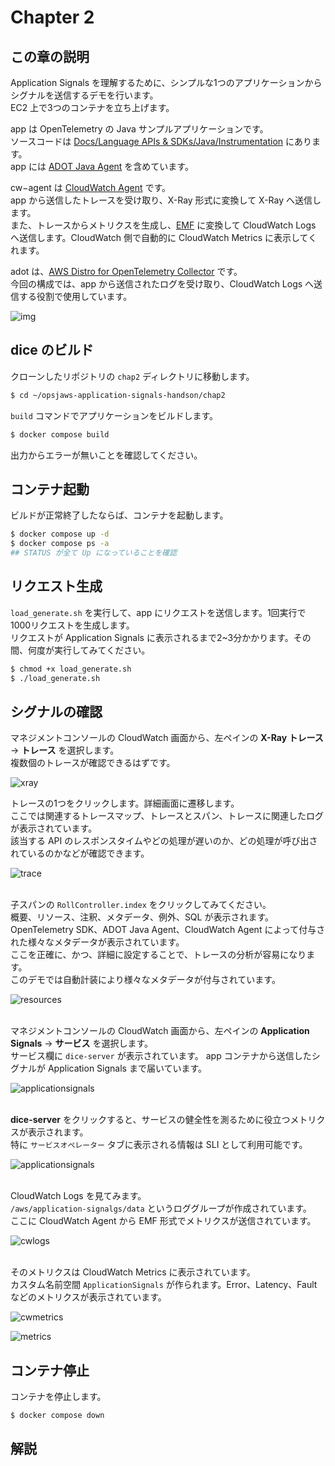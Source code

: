 # Chapter 2

## この章の説明

Application Signals を理解するために、シンプルな1つのアプリケーションからシグナルを送信するデモを行います。  
EC2 上で3つのコンテナを立ち上げます。  

app は OpenTelemetry の Java サンプルアプリケーションです。  
ソースコードは [Docs/Language APIs & SDKs/Java/Instrumentation](https://opentelemetry.io/docs/languages/java/instrumentation/) にあります。  
app には [ADOT Java Agent](https://github.com/aws-observability/aws-otel-java-instrumentation/releases) を含めています。  

cw−agent は [CloudWatch Agent](https://gallery.ecr.aws/cloudwatch-agent/cloudwatch-agent) です。  
app から送信したトレースを受け取り、X-Ray 形式に変換して X-Ray へ送信します。  
また、トレースからメトリクスを生成し、[EMF](https://docs.aws.amazon.com/ja_jp/AmazonCloudWatch/latest/monitoring/CloudWatch_Embedded_Metric_Format_Specification.html)  に変換して CloudWatch Logs へ送信します。CloudWatch 側で自動的に CloudWatch Metrics に表示してくれます。    

adot は、[AWS Distro for OpenTelemetry Collector](https://aws-otel.github.io/docs/introduction) です。  
今回の構成では、app から送信されたログを受け取り、CloudWatch Logs へ送信する役割で使用しています。  

![img](./imgs/chap2_diagram.drawio.png)


## dice のビルド

クローンしたリポジトリの `chap2` ディレクトリに移動します。  
```bash
$ cd ~/opsjaws-application-signals-handson/chap2
```

`build` コマンドでアプリケーションをビルドします。  

```bash
$ docker compose build
```

出力からエラーが無いことを確認してください。  

## コンテナ起動

ビルドが正常終了したならば、コンテナを起動します。  

```bash
$ docker compose up -d
$ docker compose ps -a
## STATUS が全て Up になっていることを確認
```

## リクエスト生成

`load_generate.sh` を実行して、app にリクエストを送信します。1回実行で1000リクエストを生成します。  
リクエストが Application Signals に表示されるまで2~3分かかります。その間、何度が実行してみてください。  

```bash
$ chmod +x load_generate.sh 
$ ./load_generate.sh
```

## シグナルの確認

マネジメントコンソールの CloudWatch 画面から、左ペインの **X-Ray トレース** → **トレース** を選択します。  
複数個のトレースが確認できるはずです。  

![xray](./imgs/chap2_xray.png)

トレースの1つをクリックします。詳細画面に遷移します。  
ここでは関連するトレースマップ、トレースとスパン、トレースに関連したログが表示されています。  
該当する API のレスポンスタイムやどの処理が遅いのか、どの処理が呼び出されているのかなどが確認できます。  

![trace](./imgs/chap2_xray_trace.png)  
<br />

子スパンの `RollController.index` をクリックしてみてください。  
概要、リソース、注釈、メタデータ、例外、SQL が表示されます。  
OpenTelemetry SDK、ADOT Java Agent、CloudWatch Agent によって付与された様々なメタデータが表示されています。  
ここを正確に、かつ、詳細に設定することで、トレースの分析が容易になります。  
このデモでは自動計装により様々なメタデータが付与されています。  

![resources](./imgs/chap2_xray_resources.png)  
<br />

マネジメントコンソールの CloudWatch 画面から、左ペインの **Application Signals** → **サービス** を選択します。  
サービス欄に `dice-server` が表示されています。 app コンテナから送信したシグナルが Application Signals まで届いています。  

![applicationsignals](./imgs/chap2_app.png)  
<br />

**dice-server** をクリックすると、サービスの健全性を測るために役立つメトリクスが表示されます。  
特に `サービスオペレーター` タブに表示される情報は SLI として利用可能です。  

![applicationsignals](./imgs/chap2_service.png)  
<br />

CloudWatch Logs を見てみます。  
`/aws/application-signalgs/data` というロググループが作成されています。  
ここに CloudWatch Agent から EMF 形式でメトリクスが送信されています。  

![cwlogs](./imgs/chap2_cwlogs.png)  
<br />

そのメトリクスは CloudWatch Metrics に表示されています。  
カスタム名前空間 `ApplicationSignals` が作られます。Error、Latency、Fault などのメトリクスが表示されています。  

![cwmetrics](./imgs/chap2_cwmetrics.png)  

![metrics](./imgs/chap2_metrices.png)  

## コンテナ停止

コンテナを停止します。  

```bash
$ docker compose down
```

## 解説



